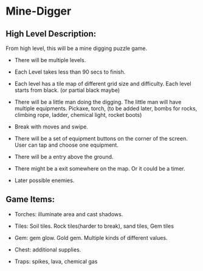 # Mine-Digger
## High Level Description:
From high level, this will be a mine digging puzzle game. 

- There will be multiple levels. 

- Each Level takes less than 90 secs to finish.  

- Each level has a tile map of different grid size and difficulty.  Each level starts from  black. (or partial black maybe)

- There will be a little man doing the digging.  The little man will have multiple equipments. Pickaxe, torch, (to be added later, bombs for rocks, climbing rope, ladder, chemical light, rocket boots)

- Break with moves and swipe.  

- There will be a set of equipment buttons on the corner of the screen. User can tap and choose one equipment.

- There will be a entry above the ground.

- There might be a exit somewhere on the map. Or it could be a timer.

- Later possible enemies.


## Game Items:

- Torches: illuminate area and cast shadows.

- Tiles: Soil tiles. Rock tiles(harder to break), sand tiles, Gem tiles

- Gem: gem glow. Gold gem. Multiple kinds of different values.

- Chest: additional supplies.

- Traps: spikes, lava, chemical gas


